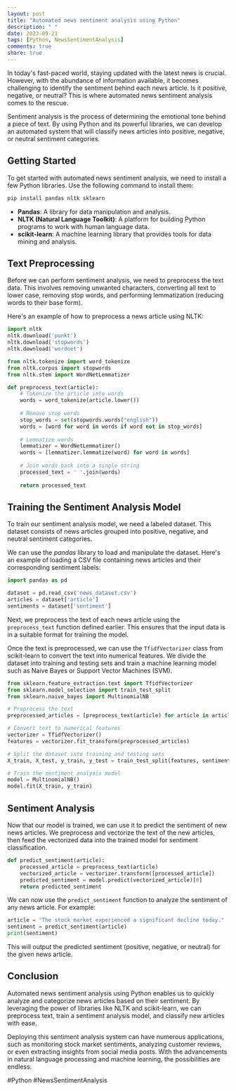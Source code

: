 ```yaml
---
layout: post
title: "Automated news sentiment analysis using Python"
description: " "
date: 2023-09-21
tags: [Python, NewsSentimentAnalysis]
comments: true
share: true
---
```


In today's fast-paced world, staying updated with the latest news is crucial. However, with the abundance of information available, it becomes challenging to identify the sentiment behind each news article. Is it positive, negative, or neutral? This is where automated news sentiment analysis comes to the rescue.

Sentiment analysis is the process of determining the emotional tone behind a piece of text. By using Python and its powerful libraries, we can develop an automated system that will classify news articles into positive, negative, or neutral sentiment categories.

## Getting Started

To get started with automated news sentiment analysis, we need to install a few Python libraries. Use the following command to install them:

```python
pip install pandas nltk sklearn
```

- **Pandas**: A library for data manipulation and analysis.
- **NLTK (Natural Language Toolkit)**: A platform for building Python programs to work with human language data.
- **scikit-learn**: A machine learning library that provides tools for data mining and analysis.

## Text Preprocessing

Before we can perform sentiment analysis, we need to preprocess the text data. This involves removing unwanted characters, converting all text to lower case, removing stop words, and performing lemmatization (reducing words to their base form).

Here's an example of how to preprocess a news article using NLTK:

```python
import nltk
nltk.download('punkt')
nltk.download('stopwords')
nltk.download('wordnet')

from nltk.tokenize import word_tokenize
from nltk.corpus import stopwords
from nltk.stem import WordNetLemmatizer

def preprocess_text(article):
    # Tokenize the article into words
    words = word_tokenize(article.lower())
    
    # Remove stop words
    stop_words = set(stopwords.words("english"))
    words = [word for word in words if word not in stop_words]
    
    # Lemmatize words
    lemmatizer = WordNetLemmatizer()
    words = [lemmatizer.lemmatize(word) for word in words]
    
    # Join words back into a single string
    processed_text = ' '.join(words)
    
    return processed_text
```

## Training the Sentiment Analysis Model

To train our sentiment analysis model, we need a labeled dataset. This dataset consists of news articles grouped into positive, negative, and neutral sentiment categories.

We can use the *pandas* library to load and manipulate the dataset. Here's an example of loading a CSV file containing news articles and their corresponding sentiment labels:

```python
import pandas as pd

dataset = pd.read_csv('news_dataset.csv')
articles = dataset['article']
sentiments = dataset['sentiment']
```

Next, we preprocess the text of each news article using the `preprocess_text` function defined earlier. This ensures that the input data is in a suitable format for training the model.

Once the text is preprocessed, we can use the `TfidfVectorizer` class from scikit-learn to convert the text into numerical features. We divide the dataset into training and testing sets and train a machine learning model such as Naive Bayes or Support Vector Machines (SVM).

```python
from sklearn.feature_extraction.text import TfidfVectorizer
from sklearn.model_selection import train_test_split
from sklearn.naive_bayes import MultinomialNB

# Preprocess the text
preprocessed_articles = [preprocess_text(article) for article in articles]

# Convert text to numerical features
vectorizer = TfidfVectorizer()
features = vectorizer.fit_transform(preprocessed_articles)

# Split the dataset into training and testing sets
X_train, X_test, y_train, y_test = train_test_split(features, sentiments, test_size=0.2, random_state=42)

# Train the sentiment analysis model
model = MultinomialNB()
model.fit(X_train, y_train)
```

## Sentiment Analysis

Now that our model is trained, we can use it to predict the sentiment of new news articles. We preprocess and vectorize the text of the new articles, then feed the vectorized data into the trained model for sentiment classification.

```python
def predict_sentiment(article):
    processed_article = preprocess_text(article)
    vectorized_article = vectorizer.transform([processed_article])
    predicted_sentiment = model.predict(vectorized_article)[0]
    return predicted_sentiment
```

We can now use the `predict_sentiment` function to analyze the sentiment of any news article. For example:

```python
article = "The stock market experienced a significant decline today."
sentiment = predict_sentiment(article)
print(sentiment)
```

This will output the predicted sentiment (positive, negative, or neutral) for the given news article.

## Conclusion

Automated news sentiment analysis using Python enables us to quickly analyze and categorize news articles based on their sentiment. By leveraging the power of libraries like NLTK and scikit-learn, we can preprocess text, train a sentiment analysis model, and classify new articles with ease.

Deploying this sentiment analysis system can have numerous applications, such as monitoring stock market sentiments, analyzing customer reviews, or even extracting insights from social media posts. With the advancements in natural language processing and machine learning, the possibilities are endless.

#Python #NewsSentimentAnalysis